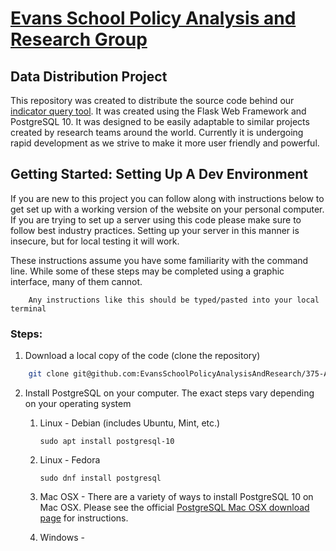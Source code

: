 #   [Evans School Policy Analysis and Research Group][epar]
##  Data Distribution Project

This repository was created to distribute the source code behind our  
[indicator query tool][iqt]. It was created using the  Flask Web Framework and
PostgreSQL 10. It was designed to be easily adaptable to similar projects
created by research teams around the world. Currently it is undergoing rapid
development as we strive to make it more user friendly and powerful. 

##  Getting Started: Setting Up A Dev Environment

If you are new to this project you can follow along with instructions below to
get set up with a working version of the website on your personal computer. If 
you are trying to set up a server using this code please make sure to follow
best industry practices. Setting up your server in this manner is insecure, but
for local testing it will work. 

These instructions assume you have some familiarity with the command line. 
While some of these steps may be completed using a graphic interface, many of 
them cannot. 
```
    Any instructions like this should be typed/pasted into your local terminal
```

### Steps:

1. Download a local copy of the code (clone the repository)
```sh 
    git clone git@github.com:EvansSchoolPolicyAnalysisAndResearch/375-Ag-DB.git
```
2. Install PostgreSQL on your computer. The exact steps vary depending on your
   operating system
    1. Linux - Debian (includes Ubuntu, Mint, etc.) 
     
       `sudo apt install postgresql-10`
    
    2. Linux - Fedora

       ```sudo dnf install postgresql```

    3. Mac OSX - There are a variety of ways to install PostgreSQL 10 on Mac 
       OSX. Please see the official [PostgreSQL Mac OSX download page][osx] 
       for instructions.
    4. Windows -




[epar]: https://evans.uw.edu/policy-impact/epar
[iqt]: http://v1008.host.s.uw.edu
[osx]: https://www.postgresql.org/download/macosx/